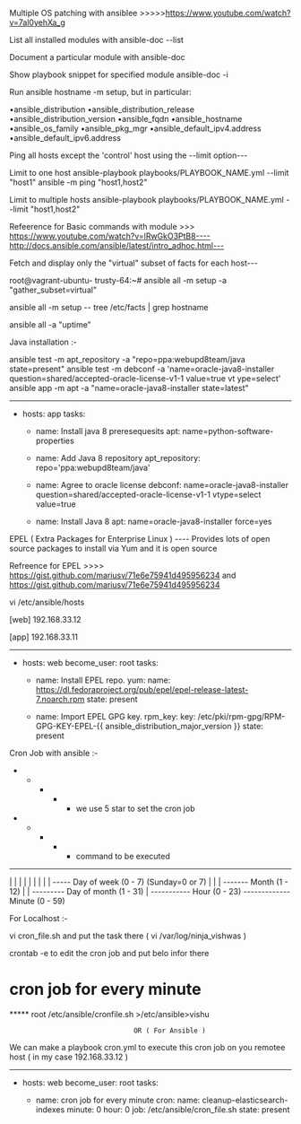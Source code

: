 Multiple OS patching with ansiblee >>>>>https://www.youtube.com/watch?v=7al0yehXa_g

List all installed modules with
ansible-doc --list

Document a particular module with
ansible-doc <module>

Show playbook snippet for specified module
ansible-doc -i <module>

Run ansible hostname -m setup, but in particular:

•ansible_distribution
•ansible_distribution_release
•ansible_distribution_version
•ansible_fqdn
•ansible_hostname
•ansible_os_family
•ansible_pkg_mgr
•ansible_default_ipv4.address
•ansible_default_ipv6.address

Ping all hosts except the 'control' host using the --limit option---

Limit to one host
ansible-playbook playbooks/PLAYBOOK_NAME.yml --limit "host1"
ansible -m ping "host1,host2"

Limit to multiple hosts
ansible-playbook playbooks/PLAYBOOK_NAME.yml --limit "host1,host2"

Refeerence for Basic commands with module >>> https://www.youtube.com/watch?v=lRwGkO3PtB8----http://docs.ansible.com/ansible/latest/intro_adhoc.html---

Fetch and display only the "virtual" subset of facts for each host---

root@vagrant-ubuntu- trusty-64:~# ansible all -m setup -a "gather_subset=virtual"

ansible all -m setup -- tree /etc/facts | grep hostname

ansible all -a "uptime"

Java installation :-

ansible test -m apt_repository -a "repo=ppa:webupd8team/java state=present"
ansible  test -m debconf -a 'name=oracle-java8-installer question=shared/accepted-oracle-license-v1-1 value=true vt
ype=select'
ansible app -m apt -a "name=oracle-java8-installer state=latest"



---
- hosts: app
  tasks:

  - name: Install java 8 preresequesits
    apt: name=python-software-properties

  - name: Add Java 8 repository
    apt_repository: repo='ppa:webupd8team/java'

  - name: Agree to oracle license
    debconf: name=oracle-java8-installer question=shared/accepted-oracle-license-v1-1 vtype=select value=true

  - name: Install Java 8
    apt: name=oracle-java8-installer force=yes


EPEL ( Extra Packages for Enterprise Linux ) ---- Provides lots of open source packages to install via Yum and it is open source

Refreence for EPEL >>>> https://gist.github.com/mariusv/71e6e75941d495956234    and    https://gist.github.com/mariusv/71e6e75941d495956234


vi /etc/ansible/hosts

[web]
192.168.33.12

[app]
192.168.33.11


--- 
 - hosts: web
   become_user: root 
   tasks: 
 
 
   - name: Install EPEL repo. 
     yum: 
       name: https://dl.fedoraproject.org/pub/epel/epel-release-latest-7.noarch.rpm
       state: present 
 
   - name: Import EPEL GPG key. 
     rpm_key: 
       key: /etc/pki/rpm-gpg/RPM-GPG-KEY-EPEL-{{ ansible_distribution_major_version }} 
       state: present 



Cron Job with ansible :-

* * * * * we use 5 star to set the cron job
* * * * * command to be executed
- - - - -
| | | | |
| | | | ----- Day of week (0 - 7) (Sunday=0 or 7)
| | | ------- Month (1 - 12)
| | --------- Day of month (1 - 31)
| ----------- Hour (0 - 23)
------------- Minute (0 - 59)

 For Localhost :-

vi cron_file.sh and put the task there 
( vi /var/log/ninja_vishwas )

crontab -e to edit the cron job and put belo infor there

# cron job for every minute
*****  root /etc/ansible/cronfile.sh >/etc/ansible>vishu

                                   OR ( For Ansible )
We can make a playbook cron.yml to execute this cron job on you remotee host ( in my case 192.168.33.12 )

--- 
 - hosts: web
   become_user: root 
   tasks:

   - name: cron job for every minute
       cron:
          name: cleanup-elasticsearch-indexes
          minute: 0
          hour: 0
          job: /etc/ansible/cron_file.sh
          state: present  
    
                
    








